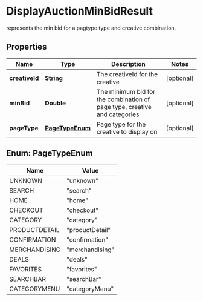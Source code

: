 

# DisplayAuctionMinBidResult

represents the min bid for a pagtype type and creative combination.

## Properties

| Name | Type | Description | Notes |
|------------ | ------------- | ------------- | -------------|
|**creativeId** | **String** | The creativeId for the creative |  [optional] |
|**minBid** | **Double** | The minimum bid for the combination of page type, creative and categories |  [optional] |
|**pageType** | [**PageTypeEnum**](#PageTypeEnum) | Page type for the creative to display on |  [optional] |



## Enum: PageTypeEnum

| Name | Value |
|---- | -----|
| UNKNOWN | &quot;unknown&quot; |
| SEARCH | &quot;search&quot; |
| HOME | &quot;home&quot; |
| CHECKOUT | &quot;checkout&quot; |
| CATEGORY | &quot;category&quot; |
| PRODUCTDETAIL | &quot;productDetail&quot; |
| CONFIRMATION | &quot;confirmation&quot; |
| MERCHANDISING | &quot;merchandising&quot; |
| DEALS | &quot;deals&quot; |
| FAVORITES | &quot;favorites&quot; |
| SEARCHBAR | &quot;searchBar&quot; |
| CATEGORYMENU | &quot;categoryMenu&quot; |



